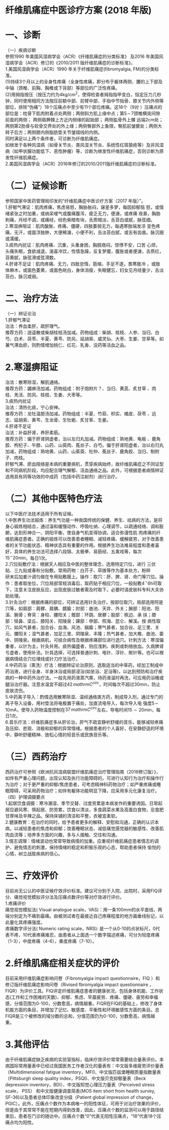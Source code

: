 #   纤维肌痛症中医诊疗方案 (2018 年版)  
# 一、诊断  
（一）疾病诊断  
参照1990 年美国风湿病学会（ACR）《纤维肌痛症的分类标准》 及2016 年美国风湿病学会（ACR）修订的《2010/2011 版纤维肌痛症的诊断标准》。  
1.美国风湿病学会（ACR）1990 年关于纤维肌痛症(fibromyalgia, FM)的分类标准。  
(1)持续3个月以上的全身性疼痛（全身性疼痛，即分布于躯体两侧、腰的上下部及中轴（颈椎、前胸、胸椎或下背部）等部位的广泛性疼痛。  
(2)用拇指按压（按压力约为$4\mathrm{{kg/cm}^{2}}$，使得检查者拇指指甲变白，恒定压力几秒钟，同时使用相同方法按压前额中部、前臂中部、手指中节指骨、膝关节内外侧等部位，排除“伪痛”）18个压痛点中至少有11个部位疼痛。这18个（9对 ）压痛点的部位是：枕骨下肌肉附着点处两侧；两侧斜方肌上缘中点；第$5\!\sim\!7$颈椎横突间隙前面的两侧； 两侧肩胛棘上方近内侧缘的起始部； 两侧肱骨外上髁 远端2cm处；两侧第2肋骨与软骨交界处的外上缘；两侧臀部外上象限，臀肌前皱襞处；两侧大转子后方；两侧膝内侧脂肪垫关节皱褶线的内侧。  
同时满足以上两个条件者，可诊断为纤维肌痛症。  
如继发于各种风湿病（如骨关节炎、类风湿关节炎、系统性红斑狼疮等）及非风湿病（如甲状腺功能低下、恶性肿瘤）等，诊断为继发性纤维肌痛症，否则诊断为原发性纤维肌痛症。  
2.美国风湿病学会（ACR）2016年修订的2010/2011版纤维肌痛症的诊断标准。  
# （二）证候诊断  
参照国家中医药管理局印发的“纤维肌痛症中医诊疗方案（2017 年版）”。  
1.肝郁气滞证：肌肉疼痛，焦虑易怒，胸胁胀闷，寐差多梦，每因抑郁恼 怒，或情绪紧张之时加重，或纳呆嗳气或腹痛腹泻，疲乏无力，便溏，或疼痛 夜甚，胸胁刺痛，月经不调，或痛经，经色紫暗有块，舌质暗淡，舌苔白或腻，脉弦细。  
2.寒湿痹阻证：肌肉酸胀、疼痛、僵硬，四肢萎弱无力，每遇寒肢端发凉 变色疼痛，无汗，或面浮肢肿，大便稀溏，小便不利，舌淡苔白腻，或舌有齿痕。脉沉细或濡缓。  
3.痰热内扰证：肌肉疼痛、沉重，头重身困，胸脘痞闷，惊悸不安，口苦 心烦，头痛失眠，食欲减退，渴喜冷饮，性情急躁，反复梦魇，腹胀或者便溏，舌质红，苔黄腻，脉弦滑或弦滑数。  
4.肝肾不足证：肌肉疼痛、无力，四肢怠惰，筋缩，手足不遂，畏寒肢冷 ，或肢体麻木，或面色萎黄，或面色晄白，身体消瘦，失眠健忘，妇女见月经量少，舌淡苔白，脉沉或弱。  
# 二、治疗方法  
（一）辨证论治  
1.肝郁气滞证  
治法：养血柔肝，疏肝理气。  
推荐方药：逍遥散或柴胡桂枝汤加减。药物组成：柴胡、桂枝、人参、当归、白芍、白术、茯苓、半夏、黄芩、防风、延胡索、威灵仙、大枣、生姜、甘草等。如兼气滞血瘀，则酌情增加桃仁、红花、乳香、没药等活血之品。  
# 2.寒湿痹阻证  
治法：散寒除湿，解肌通络。  
推荐方药：蠲痹汤加减。药物组成：附子炮附片？、当归、黄芪、炙甘草
、肉桂、羌活、防风、桂枝、生姜、大枣等。  
3.痰热内扰证  
治法：清热化痰，宁心安神。  
推荐方药：龙牡温胆汤加减。药物组成：半夏、竹茹、枳实、橘皮、茯苓
、远志、延胡索、黄芩、生龙骨、生牡蛎、炙甘草、生姜。  
4.肝肾不足证  
治法：补益肝肾，养肝柔筋。  
推荐方药：偏于肝肾阴虚者，治以左归丸加减。药物组成：熟地黄、龟板
、鹿角胶、枸杞子、牛膝、山药、山萸肉、菟丝子、白芍。偏于肝肾阳虚者，治以右归丸加减，药物组成：熟地黄、山药、山茱萸、杜仲、菟丝子、鹿角胶、当归、制附子、肉桂。  
肝郁气滞、瘀血阻络是本病的重要病机，贯穿疾病始终，故纤维肌痛症之不同证型和不同病机阶段，均应配合理气解郁、活血通络之品。此外，可根据患者病情辨证选用具有同等功效的中成药（包括中药注射剂）进行治疗。  
# （二）其他中医特色疗法  
以下中医疗法技术适用于所有证候。  
1.中医养生功法锻炼：养生气功是一种我国传统的保健、养生、祛病的方法，是将身心锻炼相结合，通过温和缓慢动作、呼吸吐纳、心理调节，以疏通经络、调和脏腑，达到形神合一、阴阳平衡，使自身气机变得协调，适合弥漫性肌 肉疼痛的纤维肌痛症患者。正确的锻炼可以改善患者睡眠、减轻疼痛、缓解疲劳，对于改善患者的关节功能状态、精神状态具有重要的作用。根据养生功法难易程度和患者喜好，具体的养生功法可选择八段锦、太极拳、易筋经、五禽戏等，每次$15^{\sim}20\mathrm{min}$，每日1次。  
2.穴位贴敷疗法：根据天人相应及中医的整体理念，选用特定穴位，进行 三伏贴、三九贴或春秋分贴敷。常用药物：白芥子、荜拨等作为基本处方，粉碎  
研末后加姜汁调匀做在专用贴敷膜上。操作：取穴：肝、脾、肾、命门等穴位。操作：患者取坐位，穴位局部常规消毒后，取药贴于相应穴位，一般贴敷$4^{\sim}6\mathrm{h}$可取下，注意关注皮肤反应，出现皮肤过敏者需及时取下，必要时请皮肤科专科大夫协助处理。  
3.针灸治疗：根据疼痛的部位，可辨证选用针灸治疗。按部位取穴，局部选用阿是穴等，如肩部：肩髎、肩髃、臑腧；肘部：曲池、天井、外关；腕部：阳池、阳溪、腕骨；脊背：身柱、腰阳关；髋部：环跳、居髎；股部：秩边、承 扶；膝部：犊鼻、梁丘、膝阳关、阳陵泉；踝部：申部、照海、昆仑、解溪。按 病性取穴，如风气甚者，加合谷、血海、风池、膈腧；寒气甚者，加合谷、足三里、关元、腰阳关；湿气甚者，加足三里、阴陵泉、丰隆；热气甚者，加大椎、曲池、委中、阴陵泉。根据病机，可结合病性及根据疼痛部位进行选穴。针刺方法：寒湿偏重者，以针为主，针灸并用。痰热偏盛者，则应浅刺、疾刺或刺络放血。久病脾肾亏虚者，使用补法。针具选择，可选择普通针刺、电针、浮针、揿针等。也可以根据病情结合穴位埋线或针刀疗法治疗。  
4.中药药浴（熏洗）疗法：根据辨证论治原则，选取适当的中草药，经加工制成中药浴液，进行全身、半身沐浴或局部浸浴(如坐浴、足浴等)，以达到预防和治疗疾病的一种中药外治疗法。一般先用药液蒸汽熏，待药液温时再洗，可应用药浴桶或腿浴治疗器。注意水温宜不超过$42\,mathrm{C}^{circ}$，时间每次不超过30min，防止皮肤烫伤。  
5.中药离子导入：酌情选用散寒除湿、温经通络类方药，制成导入剂，通过专门的离子导入设备，用衬垫法将电极置于痛处，加直流电导入，每次导入电 强度$5\!\sim\!10\mathrm{mA}$，使导入药物温度控制在$37\,mathrm{C}^{circ}$左右，导电时间$15{\sim}20\mathrm{min}$，每日1次。  
6.音乐疗法：纤维肌痛症多从肝论治，肝气不疏宜静听舒缓的音乐，能够减轻疼痛及压抑、悲观、消极和抑郁的异常情绪。根据患者的个人喜好，在安静舒适的环境中，静听舒缓精神、放松心情的轻音乐或民族音乐等。  
# （三）西药治疗  
西药治疗可参照《欧洲抗风湿病联盟纤维肌痛症治疗管理指南（2016修订版）》，如伴有严重心理问题，出现认知及执行功能障碍的，可进行认知行为治疗和操作行为治疗；对于更严重的抑郁/焦虑患者，可考虑精神科药物治疗；如严重疼痛或睡眠障碍，可采用药物治疗；如伴有躯体功能明显下降，应采用多元化康复治疗。  
（四）护理调摄要点  
1.起居饮食调摄：寒冷潮湿、季节交替、过度劳累是本病发作的重要诱因。日常起居应避风寒、慎起居、防劳累，饮食以清淡，多食蔬菜水果及高蛋白食物，忌食肥甘厚味及辛辣之品。保持床铺的清洁和平整，衣被宜柔软。  
2.健康教育：在治疗的同时，给予患者更多的解释、安慰和沟通，正确的认识本病，以减轻患者的焦虑和抑郁；改善睡眠状态、减低痛觉感觉器的敏感性、改善肌肉血流等；培养多方面的兴趣，多与人接触、交往和沟通。  
3.情志调理：情绪波动也常常导致病情的加重。应重视纤维肌痛症患者情志的调护，避免情志的刺激，保持情绪的稳定和积极乐观的心态，帮助患者保持 愉悦的心情，树立战胜疾病的信心。  
# 三、疗效评价  
目前尚无公认的中医证候疗效评价标准。建议可分别于入院、出院时，采用FIQ评分、痛觉视觉模拟评分法及压痛点数评价等对疗效进行评价。  
1.疼痛评价  
痛觉视觉模拟法( Visual analogue scale，VAS)：用一条100mm的水平直线，两端分别定为不痛到最痛。由被测试者在最接近自己疼痛程度的地方画垂线标记，以此量化其疼痛强度。  
疼痛数字评分法( Numeric rating scale，NRS): 是一个从0-10的点状标尺，0代表不疼，10代表疼痛难忍，由患者从上面选一个数字描述疼痛，可分为轻度疼痛（1-3），中度疼痛（4-6），重度疼痛（7-10）。  
# 2.纤维肌痛症相关症状的评价  
目前采用纤维肌痛症影响问卷（Fibromyalgia  impact  questionnaire，FIQ
 ）和修订版纤维肌痛症影响问卷（Rivised fbromyalgia impact questionnaire
 ，FIQR）为评价工具。FIQ评定纤维肌痛症患者的健康状况，包括身体机能、工作状态(工作和工作困难的天数)、抑郁、焦虑、早晨疲劳、疼痛、僵硬、疲劳和幸福感，分值范围为0-100，分数愈高，病情越重。FIQR在FIQ的基础上，修改了身体机能方面的条目，并增加了记忆、敏感度、平衡性和环境敏感性方面的条目。总FIQR是三个被修改的域分数的总和，分值范围仍为0-100，分数愈高，病情越重。  
# 3.其他评估  
由于纤维肌痛症缺乏疾病的实验室指标，临床疗效评价常常需要结合量表评价。本病国际常用量表中已经过我国医务工作者汉化的量表有：中文版多维疲劳评价量表（Multidimensional fatigue inventory，MFI)、中文版匹兹堡睡眠质量指数量表（Pittsburgh sleep quality index，PSQI)、中文版贝克抑郁量表（Beck depression inventory，BDI）、中文版知觉心理压力量表（Perceived stress  scale， PSS） 和中文版健康调查简表(MOS  item  short  from  health  survey,  SF-36)以及患者总体印象改变分级（Patient global impression of change，PGIC）。此外，压痛点个数作为本病唯一的阳性体征，可用于对治疗效果的评价，但是由于其常常不能在短期内得到改善，因此，压痛点个数的监测可以用于路径结束后，患者在门诊的随访中。压痛点个数“0”代表无阳性压痛点，“18”代表18个压痛点均为阳性。  
